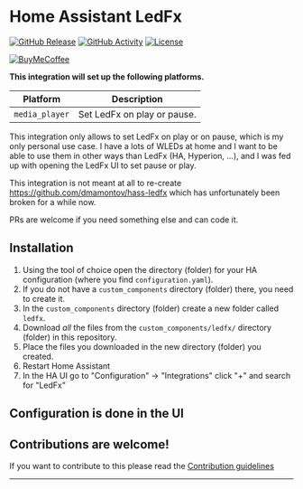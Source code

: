 # Home Assistant LedFx

[![GitHub Release][releases-shield]][releases]
[![GitHub Activity][commits-shield]][commits]
[![License][license-shield]](LICENSE)

<!-- ![Project Maintenance][maintenance-shield] -->
[![BuyMeCoffee][buymecoffeebadge]][buymecoffee]
<!--  -->
<!-- [![Discord][discord-shield]][discord]
[![Community Forum][forum-shield]][forum] -->

**This integration will set up the following platforms.**

Platform | Description
-- | --
`media_player` | Set LedFx on play or pause.

This integration only allows to set LedFx on play or on pause, which is my only personal use case. I have a lots of WLEDs at home and I want to be able to use them in other ways than LedFx (HA, Hyperion, ...), and I was fed up with opening the LedFx UI to set pause or play.

This integration is not meant at all to re-create https://github.com/dmamontov/hass-ledfx which has unfortunately been broken for a while now.

PRs are welcome if you need something else and can code it.

## Installation

1. Using the tool of choice open the directory (folder) for your HA configuration (where you find `configuration.yaml`).
1. If you do not have a `custom_components` directory (folder) there, you need to create it.
1. In the `custom_components` directory (folder) create a new folder called `ledfx`.
1. Download _all_ the files from the `custom_components/ledfx/` directory (folder) in this repository.
1. Place the files you downloaded in the new directory (folder) you created.
1. Restart Home Assistant
1. In the HA UI go to "Configuration" -> "Integrations" click "+" and search for "LedFx"

## Configuration is done in the UI

<!---->

## Contributions are welcome!

If you want to contribute to this please read the [Contribution guidelines](CONTRIBUTING.md)

***

[buymecoffee]: https://www.buymeacoffee.com/guix77
[buymecoffeebadge]: https://img.shields.io/badge/buy%20me%20a%20coffee-donate-yellow.svg?style=for-the-badge
[commits-shield]: https://img.shields.io/github/commit-activity/y/guix77/homeassistant-ledfx.svg?style=for-the-badge
[commits]: https://github.com/guix77/homeassistant-ledfx/commits/main
[discord]: https://discord.gg
[discord-shield]: https://img.shields.io/discord/330944238910963714.svg?style=for-the-badge
[exampleimg]: example.png
[forum-shield]: https://img.shields.io/badge/community-forum-brightgreen.svg?style=for-the-badge
[forum]: https://community.home-assistant.io/
[license-shield]: https://img.shields.io/github/license/guix77/homeassistant-ledfx.svg?style=for-the-badge
<!-- [maintenance-shield]: https://img.shields.io/badge/maintainer.svg?style=for-the-badge -->
[releases-shield]: https://img.shields.io/github/release/guix77/homeassistant-ledfx.svg?style=for-the-badge
[releases]: https://github.com/guix77/homeassistant-ledfx/releases
